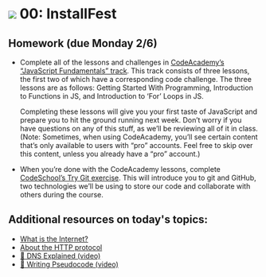 # ![](https://ga-dash.s3.amazonaws.com/production/assets/logo-9f88ae6c9c3871690e33280fcf557f33.png) 00: InstallFest

## Homework (due Monday 2/6)

* Complete all of the lessons and challenges in [CodeAcademy’s “JavaScript Fundamentals” track](https://www.codecademy.com/en/tracks/javascript-upgraded). This track consists of three lessons, the first two of which have a corresponding code challenge. The three lessons are as follows: Getting Started With Programming, Introduction to Functions in JS, and Introduction to ‘For’ Loops in JS.

    Completing these lessons will give you your first taste of JavaScript and prepare you to hit the ground running next week. Don’t worry if you have questions on any of this stuff, as we’ll be reviewing all of it in class. (Note: Sometimes, when using CodeAcademy, you’ll see certain content that’s only available to users with “pro” accounts. Feel free to skip over this content, unless you already have a “pro” account.)

* When you’re done with the CodeAcademy lessons, complete [CodeSchool’s Try Git exercise](https://www.codeschool.com/courses/try-git). This will introduce you to git and GitHub, two technologies we’ll be using to store our code and collaborate with others during the course.

## Additional resources on today's topics:

* [What is the Internet?](http://netforbeginners.about.com/od/i/f/What-Is-The-Internet.htm)
* [About the HTTP protocol](code.tutsplus.com/tutorials/http-the-protocol-every-Web-developer-must-know-part-1--net-31177)
* [&#127909; DNS Explained (video)](https://www.youtube.com/watch?v=72snZctFFtA)
* [&#127909; Writing Pseudocode (video)](https://www.youtube.com/watch?v=4G0EYfrrDT8)